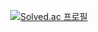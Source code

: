 

<div align=center>

[![Solved.ac 
프로필](http://mazassumnida.wtf/api/v2/generate_badge?boj=ksgg1)](https://solved.ac/ksgg1)

</div>
